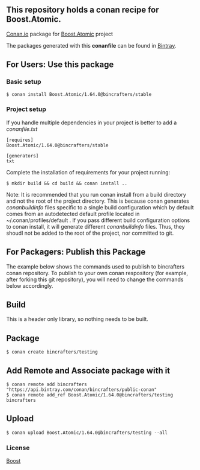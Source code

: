 ## This repository holds a conan recipe for Boost.Atomic.

[Conan.io](https://conan.io) package for [Boost.Atomic](https://github.com/Boostorg/Atomic) project

The packages generated with this **conanfile** can be found in [Bintray](https://bintray.com/bincrafters/public-conan/Boost.Atomic%3Abincrafters).

## For Users: Use this package

### Basic setup

    $ conan install Boost.Atomic/1.64.0@bincrafters/stable

### Project setup

If you handle multiple dependencies in your project is better to add a *conanfile.txt*

    [requires]
    Boost.Atomic/1.64.0@bincrafters/stable

    [generators]
    txt

Complete the installation of requirements for your project running:</small></span>

    $ mkdir build && cd build && conan install ..
	
Note: It is recommended that you run conan install from a build directory and not the root of the project directory.  This is because conan generates *conanbuildinfo* files specific to a single build configuration which by default comes from an autodetected default profile located in ~/.conan/profiles/default .  If you pass different build configuration options to conan install, it will generate different *conanbuildinfo* files.  Thus, they shoudl not be added to the root of the project, nor committed to git. 

## For Packagers: Publish this Package

The example below shows the commands used to publish to bincrafters conan repository. To publish to your own conan respository (for example, after forking this git repository), you will need to change the commands below accordingly. 

## Build  

This is a header only library, so nothing needs to be built.

## Package 

    $ conan create bincrafters/testing
	
## Add Remote and Associate package with it

	$ conan remote add bincrafters "https://api.bintray.com/conan/bincrafters/public-conan"
	$ conan remote add_ref Boost.Atomic/1.64.0@bincrafters/testing bincrafters

## Upload

    $ conan upload Boost.Atomic/1.64.0@bincrafters/testing --all

### License
[Boost](LICENSE)
